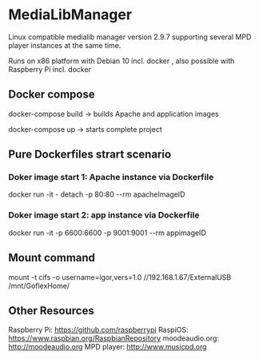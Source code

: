 # MediaLibManager
Linux compatible medialib manager version 2.9.7 supporting several MPD player instances at the same time.

Runs on x86 platform with Debian 10 incl. docker , also possible with Raspberry Pi incl. docker
## Docker compose
docker-compose build -> builds Apache and application images

docker-compose up -> starts complete project
## Pure Dockerfiles strart scenario
### Doker image start 1: Apache instance via Dockerfile 
docker run -it - detach -p 80:80 --rm apacheImageID
### Doker image start 2: app instance via Dockerfile
docker run -it -p 6600:6600 -p 9001:9001  --rm appimageID

## Mount command
mount -t cifs -o username=igor,vers=1.0 //192.168.1.67/ExternalUSB /mnt/GoflexHome/

## Other Resources
Raspberry Pi: https://github.com/raspberrypi
RaspiOS: https://www.raspbian.org/RaspbianRepository
moodeaudio.org: http://moodeaudio.org
MPD player: http://www.musicpd.org
